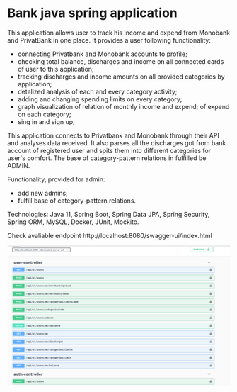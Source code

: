 # Bank java spring application

This application allows user to track his income and expend from Monobank and PrivatBank in one place. It provides
a user following functionality:
- connecting Privatbank and Monobank accounts to profile;
- checking total balance, discharges and income on all connected cards of user to this application;
- tracking discharges and income amounts on all provided categories by application;
- detalized analysis of each and every category activity;
- adding and changing spending limits on every category;
- graph visualization of relation of monthly income and expend; of expend on each category;
- sing in and sign up,

This application connects to Privatbank and Monobank through their API and analyses data received. It also parses 
all the discharges got from bank account of registered user and spits them into different categories for user's 
comfort. The base of category-pattern relations in fulfilled be ADMIN.

Functionality, provided for admin:
- add new admins;
- fulfill base of category-pattern relations.

Technologies: Java 11, Spring Boot, Spring Data JPA, Spring Security, Spring ORM, MySQL, Docker, JUnit, Mockito.

Check avaliable endpoint http://localhost:8080/swagger-ui/index.html

![Alt text](https://github.com/soniabond/bank-check-application/blob/master/Screenshot%20from%202021-03-21%2021-10-28.png)


